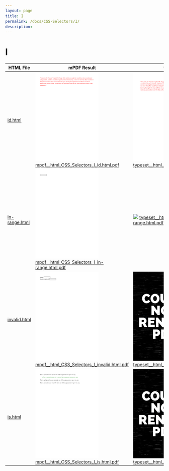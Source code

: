 ```yaml
---
layout: page
title: I
permalink: /docs/CSS-Selectors/I/
description: 
---
```


# I
| HTML File | mPDF Result | typeset.sh Result | PDFreactor Result |
|---------|---------|---------|---------|
| [id.html](/html/CSS%20Selectors/I/id.html) | ![](mpdf__html_CSS_Selectors_I_id.html.png) [mpdf__html_CSS_Selectors_I_id.html.pdf](mpdf__html_CSS_Selectors_I_id.html.pdf) | ![](typeset__html_CSS_Selectors_I_id.html.png) [typeset__html_CSS_Selectors_I_id.html.pdf](typeset__html_CSS_Selectors_I_id.html.pdf) | ![](pdfreactor__html_CSS_Selectors_I_id.html.png) [pdfreactor__html_CSS_Selectors_I_id.html.pdf](pdfreactor__html_CSS_Selectors_I_id.html.pdf) |
| [in-range.html](/html/CSS%20Selectors/I/in-range.html) | ![](mpdf__html_CSS_Selectors_I_in-range.html.png) [mpdf__html_CSS_Selectors_I_in-range.html.pdf](mpdf__html_CSS_Selectors_I_in-range.html.pdf) | ![](typeset__html_CSS_Selectors_I_in-range.html.png) [typeset__html_CSS_Selectors_I_in-range.html.pdf](typeset__html_CSS_Selectors_I_in-range.html.pdf) | ![](pdfreactor__html_CSS_Selectors_I_in-range.html.png) [pdfreactor__html_CSS_Selectors_I_in-range.html.pdf](pdfreactor__html_CSS_Selectors_I_in-range.html.pdf) |
| [invalid.html](/html/CSS%20Selectors/I/invalid.html) | ![](mpdf__html_CSS_Selectors_I_invalid.html.png) [mpdf__html_CSS_Selectors_I_invalid.html.pdf](mpdf__html_CSS_Selectors_I_invalid.html.pdf) | ![](typeset__html_CSS_Selectors_I_invalid.html.png) [typeset__html_CSS_Selectors_I_invalid.html.pdf](typeset__html_CSS_Selectors_I_invalid.html.pdf) | ![](pdfreactor__html_CSS_Selectors_I_invalid.html.png) [pdfreactor__html_CSS_Selectors_I_invalid.html.pdf](pdfreactor__html_CSS_Selectors_I_invalid.html.pdf) |
| [is.html](/html/CSS%20Selectors/I/is.html) | ![](mpdf__html_CSS_Selectors_I_is.html.png) [mpdf__html_CSS_Selectors_I_is.html.pdf](mpdf__html_CSS_Selectors_I_is.html.pdf) | ![](typeset__html_CSS_Selectors_I_is.html.png) [typeset__html_CSS_Selectors_I_is.html.pdf](typeset__html_CSS_Selectors_I_is.html.pdf) | ![](pdfreactor__html_CSS_Selectors_I_is.html.png) [pdfreactor__html_CSS_Selectors_I_is.html.pdf](pdfreactor__html_CSS_Selectors_I_is.html.pdf) |
